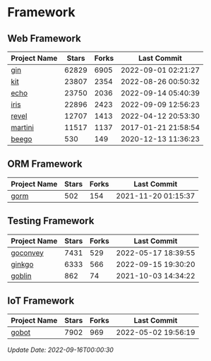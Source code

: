 # Framework

## Web Framework
| Project Name | Stars | Forks | Last Commit |
| ------------ | ----- | ----- | ----------- |
| [gin](https://github.com/gin-gonic/gin) | 62829 | 6905 | 2022-09-01 02:21:27 |
| [kit](https://github.com/go-kit/kit) | 23807 | 2354 | 2022-08-26 00:50:32 |
| [echo](https://github.com/labstack/echo) | 23750 | 2036 | 2022-09-14 05:40:39 |
| [iris](https://github.com/kataras/iris) | 22896 | 2423 | 2022-09-09 12:56:23 |
| [revel](https://github.com/revel/revel) | 12707 | 1413 | 2022-04-12 20:53:30 |
| [martini](https://github.com/go-martini/martini) | 11517 | 1137 | 2017-01-21 21:58:54 |
| [beego](https://github.com/astaxie/beego) | 530 | 149 | 2020-12-13 11:36:23 |

## ORM Framework
| Project Name | Stars | Forks | Last Commit |
| ------------ | ----- | ----- | ----------- |
| [gorm](https://github.com/jinzhu/gorm) | 502 | 154 | 2021-11-20 01:15:37 |

## Testing Framework
| Project Name | Stars | Forks | Last Commit |
| ------------ | ----- | ----- | ----------- |
| [goconvey](https://github.com/smartystreets/goconvey) | 7431 | 529 | 2022-05-17 18:39:55 |
| [ginkgo](https://github.com/onsi/ginkgo) | 6333 | 566 | 2022-09-15 19:30:20 |
| [goblin](https://github.com/franela/goblin) | 862 | 74 | 2021-10-03 14:34:22 |

## IoT Framework
| Project Name | Stars | Forks | Last Commit |
| ------------ | ----- | ----- | ----------- |
| [gobot](https://github.com/hybridgroup/gobot) | 7902 | 969 | 2022-05-02 19:56:19 |

*Update Date: 2022-09-16T00:00:30*